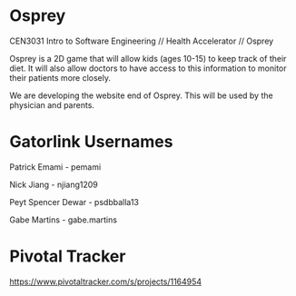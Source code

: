 Osprey
=====

CEN3031 Intro to Software Engineering // Health Accelerator // Osprey

Osprey is a 2D game that will allow kids (ages 10-15) to keep track of their diet. It will also allow doctors to have access to this information to monitor their patients more closely. 

We are developing the website end of Osprey. This will be used by the physician and parents.

Gatorlink Usernames
===================

Patrick Emami - pemami

Nick Jiang - njiang1209

Peyt Spencer Dewar - psdbballa13

Gabe Martins - gabe.martins

Pivotal Tracker
===============

https://www.pivotaltracker.com/s/projects/1164954
